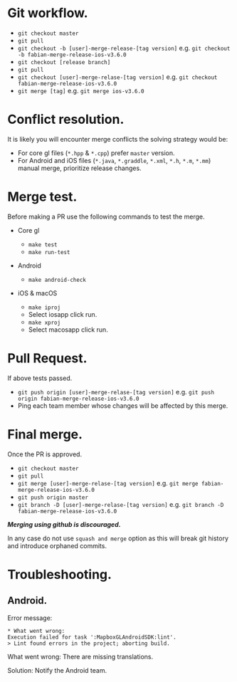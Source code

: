 # Git workflow.
* `git checkout master`
* `git pull`
* `git checkout -b [user]-merge-release-[tag version]` e.g. `git checkout -b fabian-merge-release-ios-v3.6.0`
* `git checkout [release branch]`
* `git pull`
* `git checkout [user]-merge-relase-[tag version]` e.g. `git checkout fabian-merge-release-ios-v3.6.0`
* `git merge [tag]` e.g. `git merge ios-v3.6.0`

# Conflict resolution.
It is likely you will encounter merge conflicts the solving strategy would be:
* For core gl files (`*.hpp` & `*.cpp`) prefer `master` version.
* For Android and iOS files (`*.java`, `*.graddle`, `*.xml`, `*.h`, `*.m`, `*.mm`) manual merge, prioritize release changes.

# Merge test.
Before making a PR use the following commands to test the merge.
* Core gl
  * `make test`
  * `make run-test`

* Android
  * `make android-check`

* iOS & macOS
  * `make iproj`
  * Select iosapp click run.
  * `make xproj`
  * Select macosapp click run.

# Pull Request.
If above tests passed.
* `git push origin [user]-merge-relase-[tag version]` e.g. `git push origin fabian-merge-release-ios-v3.6.0`
* Ping each team member whose changes will be affected by this merge.

# Final merge.
Once the PR is approved.
* `git checkout master`
* `git pull`
* `git merge [user]-merge-relase-[tag version]` e.g. `git merge fabian-merge-release-ios-v3.6.0` 
* `git push origin master`
* `git branch -D [user]-merge-relase-[tag version]` e.g. `git branch -D fabian-merge-release-ios-v3.6.0` 

**_Merging using github is discouraged._** 

In any case do not use `squash and merge` option as this will break git history and introduce orphaned commits.

# Troubleshooting.
## Android.
Error message:
```
* What went wrong:
Execution failed for task ':MapboxGLAndroidSDK:lint'.
> Lint found errors in the project; aborting build.
```

What went wrong: There are missing translations.

Solution: Notify the Android team.
